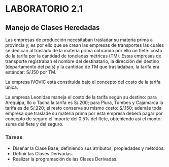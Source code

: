 # LABORATORIO 2.1

## Manejo de Clases Heredadas

Las empresas de producción necesitaban trasladar su materia prima a provincia y, es por ello que se crean las empresas de transportes las cuales se dedican al traslado de la materia prima cobrando por ello un flete: costo de la tarifa por la cantidad de toneladas métricas (TM). Estas empresas de transporte registraban el nombre del destinatario, la dirección del destino (departamento del país) y la cantidad de TM que trasladaban, la tarifa era estándar: S/.150 por TM.

La empresa IVOVIC está constituida bajo el concepto del costo de la tarifa única.

La empresa Leonidas maneja el costo de la tarifa según su destino: para Arequipa, Ilo o Tacna la tarifa es S/.200; para Piura, Tumbes y Cajamarca la tarifa es de S/.220; el resto conserva su mismo costo: S/.150; además toda empresa que traslade su materia prima por esta empresa deberá pagar por concepto de seguro el importe del 0.5% del flete, obteniendo así el monto: suma del flete y del seguro.

### Tareas

- Diseñar la Clase Base, definiendo sus atributos, propiedades y métodos.
- Definir las Clases Derivadas.
- Realizar la programación de las Clases Derivadas.
